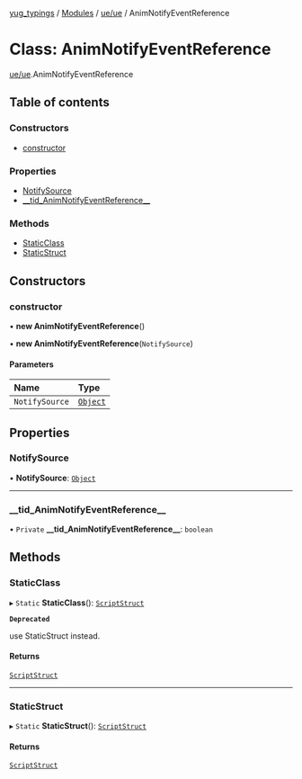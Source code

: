 [yug_typings](../README.md) / [Modules](../modules.md) / [ue/ue](../modules/ue_ue.md) / AnimNotifyEventReference

# Class: AnimNotifyEventReference

[ue/ue](../modules/ue_ue.md).AnimNotifyEventReference

## Table of contents

### Constructors

- [constructor](ue_ue.AnimNotifyEventReference.md#constructor)

### Properties

- [NotifySource](ue_ue.AnimNotifyEventReference.md#notifysource)
- [\_\_tid\_AnimNotifyEventReference\_\_](ue_ue.AnimNotifyEventReference.md#__tid_animnotifyeventreference__)

### Methods

- [StaticClass](ue_ue.AnimNotifyEventReference.md#staticclass)
- [StaticStruct](ue_ue.AnimNotifyEventReference.md#staticstruct)

## Constructors

### constructor

• **new AnimNotifyEventReference**()

• **new AnimNotifyEventReference**(`NotifySource`)

#### Parameters

| Name | Type |
| :------ | :------ |
| `NotifySource` | [`Object`](ue_ue.Object.md) |

## Properties

### NotifySource

• **NotifySource**: [`Object`](ue_ue.Object.md)

___

### \_\_tid\_AnimNotifyEventReference\_\_

• `Private` **\_\_tid\_AnimNotifyEventReference\_\_**: `boolean`

## Methods

### StaticClass

▸ `Static` **StaticClass**(): [`ScriptStruct`](ue_ue.ScriptStruct.md)

**`Deprecated`**

use StaticStruct instead.

#### Returns

[`ScriptStruct`](ue_ue.ScriptStruct.md)

___

### StaticStruct

▸ `Static` **StaticStruct**(): [`ScriptStruct`](ue_ue.ScriptStruct.md)

#### Returns

[`ScriptStruct`](ue_ue.ScriptStruct.md)
